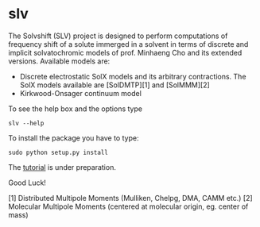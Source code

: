 slv
===

The Solvshift (SLV) project is designed to
perform computations of frequency shift
of a solute immerged in a solvent in terms of discrete and
implicit solvatochromic models of prof. Minhaeng Cho and its extended versions.
Available models are:
  * Discrete electrostatic SolX models and its arbitrary contractions.
    The SolX models available are [SolDMTP][1] and [SolMMM][2]
  * Kirkwood-Onsager continuum model

To see the help box and the options type
```
slv --help
```
To install the package you have to type:
```
sudo python setup.py install
```

The [tutorial](https://github.com/globulion/slv/edit/master/USAGE.md "Title") is under preparation. 

Good Luck!

  [1] Distributed Multipole Moments (Mulliken, Chelpg, DMA, CAMM etc.)
  [2] Molecular Multipole Moments (centered at molecular origin, eg. center of mass)
